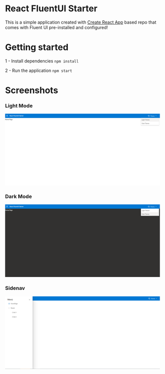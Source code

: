 # React FluentUI Starter

This is a simple application created with [Create React App](https://github.com/facebook/create-react-app) based repo
that comes with Fluent UI pre-installed and configured!

# Getting started

1 - Install dependencies `npm install`

2 - Run the application `npm start`

# Screenshots

### Light Mode

![image info](./assets/screenshots/light.PNG)

### Dark Mode

![image info](./assets/screenshots/dark.PNG)

### Sidenav

![image info](./assets/screenshots/sidenav.PNG)
